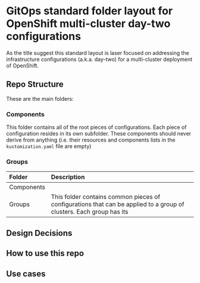 # GitOps standard folder layout for OpenShift multi-cluster day-two configurations

As the title suggest this standard layout is laser focused on addressing the infrastructure configurations (a.k.a. day-two) for a multi-cluster deployment of OpenShift.

## Repo Structure

These are the main folders:

### Components

This folder contains all of the root pieces of configurations. Each piece of configuration resides in its own subfolder. These components should never derive from anything (i.e. their resources and components lists in the `kustomization.yaml` file are empty)

### Groups



| Folder      | Description |
| :----------- | :----------- |
| Components      |         |
| Groups   | This folder contains common pieces of configurations that can be applied to a group of clusters. Each group has its        |


## Design Decisions

## How to use this repo

## Use cases

